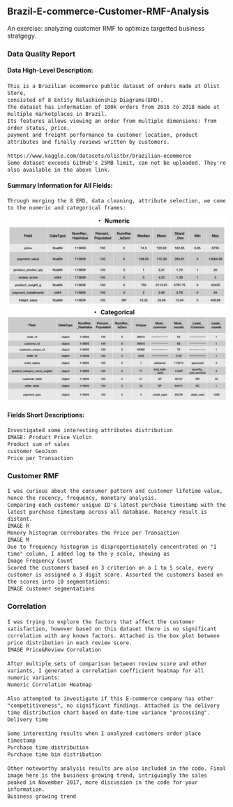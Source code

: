## Brazil-E-commerce-Customer-RMF-Analysis
An exercise: analyzing customer RMF to optimize targetted business stratgegy.


### Data Quality Report
   #### Data High-Level Description:
    This is a Brazilian ecommerce public dataset of orders made at Olist Store, 
    consisted of 8 Entity Relashionship Diagrams(ERD). 
    The dataset has information of 100k orders from 2016 to 2018 made at multiple marketplaces in Brazil. 
    Its features allows viewing an order from multiple dimensions: from order status, price, 
    payment and freight performance to customer location, product attributes and finally reviews written by customers.
    
    https://www.kaggle.com/datasets/olistbr/brazilian-ecommerce
    Some dataset exceeds GitHub's 25MB limit, can not be uploaded. They're also available in the above link. 
    
   #### Summary Information for All Fields:
    Through merging the 8 ERD, data cleaning, attribute selection, we come to the numeric and categorical frames:
    
![](Brazil_Images/Numeric.png?raw=true)
![](Brazil_Images/Categorical.png?raw=true)

   #### Fields Short Descriptions:
    Investigated some interesting attributes distribution
    IMAGE: Product Price Violin
    Product sum of sales
    customer GeoJson
    Price per Transaction
    
    
   

### Customer RMF
    I was curious about the consumer pattern and customer lifetime value, hence the recency, frequency, monetary analysis.
    Comparing each customer unique ID's latest purchase timestamp with the latest purchase timestamp across all database. Recency result is distant.
    IMAGE R
    Monery histogram corroborates the Price per Transaction
    IMAGE M
    Due to frequency histogram is disproportionately concentrated on "1 time" column, I added log to the y scale, showing as 
    Image Frequency Count
    Scored the customers based on 3 criterion on a 1 to 5 scale, every customer is assigned a 3 digit score. Assorted the customers based on the scores into 10 segmentations:
    IMAGE customer segmentations


### Correlation
    I was trying to explore the factors that affect the customer satisfaction, however based on this dataset there is no significant correlation with any known factors. Attached is the box plot between price distribution in each review score. 
    IMAGE Price&Review Correlation
    
    After multiple sets of comparison between review score and other variants, I generated a correlation coefficient heatmap for all numeric variants:
    Numeric Correlation Heatmap
    
    Also attempted to investigate if this E-commerce company has other "competitiveness", no significant findings. Attached is the delivery time distribution chart based on date-time variance "processing".
    Delivery time
    
    Some interesting results when I analyzed customers order place timestamp
    Purchase time distribution
    Purchase time bin distribution
    
    Other noteworthy analysis results are also included in the code. Final image here is the business growing trend, intriguingly the sales peaked in November 2017, more discussion in the code for your information.
    Business growing trend
